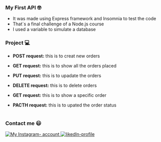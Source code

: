 ### My First API 🤓
  - It was made using Express framework and Insomnia to test the code
  - That´s a final challenge of a Node.js course 
  - I used a variable to simulate a database
  
### Project 💻
   - **POST request:**
         this is to creat new orders  

   - **GET request:**
        this is to show all the orders placed

   - **PUT request:**
        this is to upadate the orders

   - **DELETE request:**
        this is to delete orders

   - **GET request:**
        this is to show a specific order
   
   - **PACTH request:**
        this is to upated the order status 
        
#

### Contact me 😃
<div>
 <a href="https://www.instagram.com/szhenrique0/"> <img src="https://img.shields.io/badge/Instagram-E4405F?style=for-the-badge&logo=instagram&logoColor=white" alt="My Instagram-   account"> </a> 
<a href='https://www.linkedin.com/in/henrique-souza-794500226/' target="_blank" /> <img src="https://img.shields.io/badge/LinkedIn-0077B5?style=for-the-badge&logo=linkedin&logoColor=white" alt="likedln-profile"> </a> 
</div>
